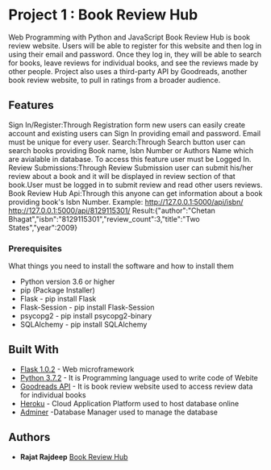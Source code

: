 # Project 1 : Book Review Hub
Web Programming with Python and JavaScript
Book Review Hub is book review website. Users will be able to register for this website and then log in using their email and password. Once they log in, they will be able to search for books, leave reviews for individual books, and see the reviews made by other people. Project also uses a third-party API by Goodreads, another book review website, to pull in ratings from a broader audience.

## Features
Sign In/Register:Through Registration form new users can easily create account and existing users can Sign In providing email and password.
Email must be unique for every user.
Search:Through Search button user can search books providing Book name, Isbn Number or Authors Name which are avialable in database.
To access this feature user must be Logged In.
Review Submissions:Through Review Submission user can submit his/her review about a book and it will be displayed in review section of that book.User must be logged in to submit review and read other users reviews.
Book Review Hub Api:Through this anyone can get information about a book providing book's Isbn Number.
Example: http://127.0.0.1:5000/api/isbn/
         http://127.0.0.1:5000/api/8129115301/
         Result:{"author":"Chetan Bhagat","isbn":"8129115301","review_count":3,"title":"Two States","year":2009}

### Prerequisites

What things you need to install the software and how to install them
* Python version 3.6 or higher
* pip (Package Installer)
* Flask - pip install Flask
* Flask-Session - pip install Flask-Session
* psycopg2 - pip install psycopg2-binary
* SQLAlchemy - pip install SQLAlchemy


## Built With

* [Flask 1.0.2](http://flask.pocoo.org/) - Web microframework
* [Python 3.7.2](https://www.python.org/downloads/) - It is Programming language used to write code of Webite 
* [Goodreads API](https://www.goodreads.com/api) - It is book review website used to access review data for individual books
* [Heroku](https://www.heroku.com/) - Cloud Application Platform used to host database online 
* [Adminer](https://adminer.cs50.net/) -Database Manager used to manage the database 

## Authors

* **Rajat Rajdeep**  [Book Review Hub](https://github.com/submit50/rajatrajdeep.git)
